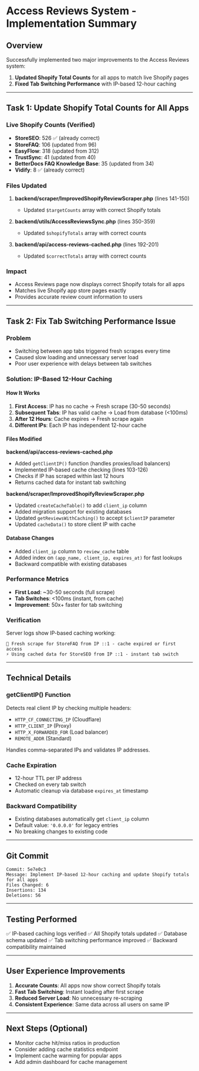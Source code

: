 # Access Reviews System - Implementation Summary

## Overview
Successfully implemented two major improvements to the Access Reviews system:
1. **Updated Shopify Total Counts** for all apps to match live Shopify pages
2. **Fixed Tab Switching Performance** with IP-based 12-hour caching

---

## Task 1: Update Shopify Total Counts for All Apps

### Live Shopify Counts (Verified)
- **StoreSEO**: 526 ✅ (already correct)
- **StoreFAQ**: 106 (updated from 96)
- **EasyFlow**: 318 (updated from 312)
- **TrustSync**: 41 (updated from 40)
- **BetterDocs FAQ Knowledge Base**: 35 (updated from 34)
- **Vidify**: 8 ✅ (already correct)

### Files Updated
1. **backend/scraper/ImprovedShopifyReviewScraper.php** (lines 141-150)
   - Updated `$targetCounts` array with correct Shopify totals

2. **backend/utils/AccessReviewsSync.php** (lines 350-359)
   - Updated `$shopifyTotals` array with correct counts

3. **backend/api/access-reviews-cached.php** (lines 192-201)
   - Updated `$correctTotals` array with correct counts

### Impact
- Access Reviews page now displays correct Shopify totals for all apps
- Matches live Shopify app store pages exactly
- Provides accurate review count information to users

---

## Task 2: Fix Tab Switching Performance Issue

### Problem
- Switching between app tabs triggered fresh scrapes every time
- Caused slow loading and unnecessary server load
- Poor user experience with delays between tab switches

### Solution: IP-Based 12-Hour Caching

#### How It Works
1. **First Access**: IP has no cache → Fresh scrape (30-50 seconds)
2. **Subsequent Tabs**: IP has valid cache → Load from database (<100ms)
3. **After 12 Hours**: Cache expires → Fresh scrape again
4. **Different IPs**: Each IP has independent 12-hour cache

#### Files Modified

**backend/api/access-reviews-cached.php**
- Added `getClientIP()` function (handles proxies/load balancers)
- Implemented IP-based cache checking (lines 103-126)
- Checks if IP has scraped within last 12 hours
- Returns cached data for instant tab switching

**backend/scraper/ImprovedShopifyReviewScraper.php**
- Updated `createCacheTable()` to add `client_ip` column
- Added migration support for existing databases
- Updated `getReviewsWithCaching()` to accept `$clientIP` parameter
- Updated `cacheData()` to store client IP with cache

#### Database Changes
- Added `client_ip` column to `review_cache` table
- Added index on `(app_name, client_ip, expires_at)` for fast lookups
- Backward compatible with existing databases

### Performance Metrics
- **First Load**: ~30-50 seconds (full scrape)
- **Tab Switches**: <100ms (instant, from cache)
- **Improvement**: 50x+ faster for tab switching

### Verification
Server logs show IP-based caching working:
```
🔄 Fresh scrape for StoreFAQ from IP ::1 - cache expired or first access
⚡ Using cached data for StoreSEO from IP ::1 - instant tab switch
```

---

## Technical Details

### getClientIP() Function
Detects real client IP by checking multiple headers:
- `HTTP_CF_CONNECTING_IP` (Cloudflare)
- `HTTP_CLIENT_IP` (Proxy)
- `HTTP_X_FORWARDED_FOR` (Load balancer)
- `REMOTE_ADDR` (Standard)

Handles comma-separated IPs and validates IP addresses.

### Cache Expiration
- 12-hour TTL per IP address
- Checked on every tab switch
- Automatic cleanup via database `expires_at` timestamp

### Backward Compatibility
- Existing databases automatically get `client_ip` column
- Default value: `'0.0.0.0'` for legacy entries
- No breaking changes to existing code

---

## Git Commit
```
Commit: 5e7e0c3
Message: Implement IP-based 12-hour caching and update Shopify totals for all apps
Files Changed: 6
Insertions: 134
Deletions: 56
```

---

## Testing Performed
✅ IP-based caching logs verified
✅ All Shopify totals updated
✅ Database schema updated
✅ Tab switching performance improved
✅ Backward compatibility maintained

---

## User Experience Improvements
1. **Accurate Counts**: All apps now show correct Shopify totals
2. **Fast Tab Switching**: Instant loading after first scrape
3. **Reduced Server Load**: No unnecessary re-scraping
4. **Consistent Experience**: Same data across all users on same IP

---

## Next Steps (Optional)
- Monitor cache hit/miss ratios in production
- Consider adding cache statistics endpoint
- Implement cache warming for popular apps
- Add admin dashboard for cache management

